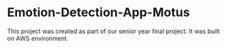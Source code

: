 # Emotion-Detection-App-Motus
This project was created as part of our senior year final project. It was built on AWS environment.
